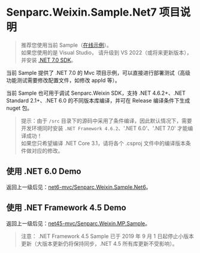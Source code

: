 # Senparc.Weixin.Sample.Net7 项目说明

> 推荐您使用当前 Sample（[在线示例](https://sdk.weixin.senparc.com/)）。<br>
> 如果您使用的是 Visual Studio，
请升级到 VS 2022（或将来更新版本），并安装 [.NET 7.0 SDK](https://docs.microsoft.com/zh-cn/aspnet/core/getting-started/?view=aspnetcore-7.0&WT.mc_id=DT-MVP-5002965&tabs=windows)。

当前 Sample 提供了 .NET 7.0 的 Mvc 项目示例，可以直接进行部署测试（高级功能测试需要修改配置文件，如修改 appId 等）。

当前 Sample 也可用于调试 Senparc.Weixin SDK，支持 .NET 4.6.2+、.NET Standard 2.1+、.NET 6.0 的不同版本库编译，并可在 Release 编译条件下生成 nuget 包。

> 提示：由于 `/src` 目录下的源码中采用了条件编译，因此默认情况下，需要开发环境同时安装 `.NET Framework 4.6.2`、'.NET 6.0'、'.NET 7.0' 才能编译成功！<br>
> 如果您只希望编译 .NET Core 3.1，请将各个 .csproj 文件中的编译版本条件做对应的修改。

## 使用 .NET 6.0 Demo

返回上一级后见：[net6-mvc/Senparc.Weixin.Sample.Net6](../net6-mvc)。

## 使用 .NET Framework 4.5 Demo

返回上一级后见：[net45-mvc/Senparc.Weixin.MP.Sample](../net45-mvc)。

> 注意： .NET Framework 4.5 Sample 已于 2019 年 9 月 1 日起停止小版本更新（大版本更新仍将保持同步，.NET 4.5 所有库更新不受影响）。

